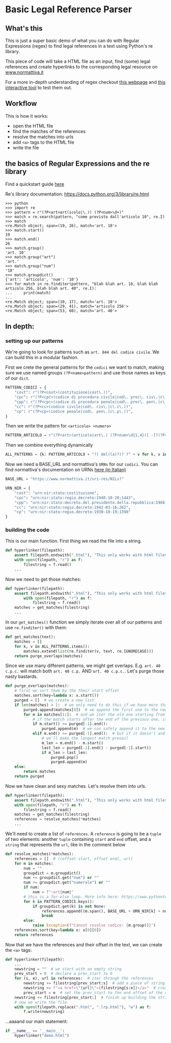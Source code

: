 # Basic Legal Reference Parser

## What's this

This is just a super basic demo of what you can do with Regular Expressions (regex)
to find legal references in a text using Python's re library.

This piece of code will take a HTML file as an input, find (some) legal references
and create hyperlinks to the corresponding legal resource on www.normattiva.it

For a more in-depth understanding of regex checkout [this webpage](https://www.regular-expressions.info/) and
[this interactive tool](https://regex101.com/) to test them out.

## Workflow

This is how it works:

- open the HTML file
- find the matches of the references
- resolve the matches into urls
- add `<a>` tags to the HTML file
- write the file

## the basics of Regular Expressions and the re library

Find a quickstart guide [here](https://www.regular-expressions.info/quickstart.html)

Re's library documentation: https://docs.python.org/3/library/re.html

```shell
>>> python
>>> import re
>>> pattern = r"(?P<art>art(icolo|\.)) (?P<num>\d+)"
>>> match = re.search(pattern, "come previsto dall'articolo 10", re.I)
>>> match
<re.Match object; span=(19, 26), match='art. 10'>
>>> match.start()
19
>>> match.end()
26
>>> match.group()
'art. 10'
>>> match.group("art")
'art.'
>>> match.group("num")
'10'
>>> match.groupdict()
{'art': 'articolo', 'num': '10'}
>>> for match in re.finditer(pattern, "blah blah art. 10, blah blah articolo 256, blah blah art. 40", re.I):
...     print(match)
... 
<re.Match object; span=(10, 17), match='art. 10'>
<re.Match object; span=(29, 41), match='articolo 256'>
<re.Match object; span=(53, 60), match='art. 40'>
```


## In depth:


### setting up our patterns

We're going to look for patterns such as `art. 844 del codice civile`. We can build this in a modular fashion.

First we crete the general patterns for the `codici` we want to match,
making sure we use named groups `(?P<name>pattern)` and use those names as keys of our `dict`.

```python
PATTERN_CODICI = {
    "cost": r"(?P<cost>(costituzione|cost\.))",
    "cpc": r"(?P<cpc>(codice di procedura civile|cod\. proc\. civ\.|c\.p\.c\.))",
    "cpp": r"(?P<cpc>(codice di procedura penale|cod\. proc\. pen\.|c\.p\.p\.))",
    "cc": r"(?P<cc>(codice civile|cod\. civ\.|c\.c\.))",
    "cp": r"(?P<cp>(codice penale|cod\. pen\.|c\.p\.))",
}
```

Then we write the pattern for `<articolo> <numero>`

```python
PATTERN_ARTICOLO = r"(?P<art>(articolo|art\.) (?P<num>\d{1,4}([ -]?(?P<numerale>(bis|ter|quater)))?))"
```

Then we combine everything dynamically

```python
ALL_PATTERNS = {k: PATTERN_ARTICOLO + "?( del(la)?)? ?" + v for k, v in PATTERN_CODICI.items()}
```

Now we need a BASE_URL and normattiva's `URNs` for our `codici`.
You can find normattiva's documentation on URNs [here (in Italian)](https://www.normattiva.it/staticPage/utilita#1)

```python
BASE_URL = "https://www.normattiva.it/uri-res/N2Ls?"

URN_NIR = {
    "cost": "urn:nir:stato:costituzione",
    "cpc": "urn:nir:stato:regio.decreto:1940-10-28;1443",
    "cpp": "urn:nir:stato:decreto.del.presidente.della.repubblica:1988-09-22;447",
    "cc": "urn:nir:stato:regio.decreto:1942-03-16;262",
    "cp": "urn:nir:stato:regio.decreto:1930-10-19;1398"
}
```

### building the code


This is our main function. First thing we read the file into a string.

```python
def hyperlinker(filepath):
    assert filepath.endswith(".html"), "This only works with html files for now"
    with open(filepath, "r") as f:
        filestring = f.read()
    ...
```

Now we need to get those matches:
```python
def hyperlinker(filepath):
    assert filepath.endswith(".html"), "This only works with html files for now"
        with open(filepath, "r") as f:
            filestring = f.read()
    matches = get_matches(filestring)
    ...
```

In our `get_matches()` function we simply iterate over all of our patterns and use `re.finditer()` with them:

```python
def get_matches(text):
    matches = []
    for k, v in ALL_PATTERNS.items():
        matches.extend(list(re.finditer(v, text, re.IGNORECASE)))
    return purge_overlaps(matches)
```

Since we use many different patterns, we might get overlaps.
E.g. `art. 40 c.p.c.` will match both `art. 40 c.p.` AND `art. 40 c.p.c.`.
Let's purge those nasty bastards.

```python
def purge_overlaps(matches):
    # first we sort them by the their start offset
    matches.sort(key=lambda x: x.start())
    purged = []  # we create a new list
    if len(matches) > 1:  # we only need to do this if we have more than 1 match
        purged.append(matches[0])  # we append the first one to the new list
        for m in matches[1:]:  # and we iter the old one starting from element [1]
            # if the match starts after the end of the previous one, it does not overlap
            if m.start() >= purged[-1].end():
                purged.append(m)  # we can safely append it to the new list
            elif m.end() >= purged[-1].end():  # but if it doesn't and partially overlap...
                # we'll make the longest match prevail
                m_len = m.end() - m.start()
                last_len = purged[-1].end() - purged[-1].start()
                if m_len > last_len:
                    purged.pop()
                    purged.append(m)
    else:
        return matches
    return purged
```

Now we have clean and sexy matches. Let's resolve them into urls.

```python
def hyperlinker(filepath):
    assert filepath.endswith(".html"), "This only works with html files for now"
    with open(filepath, "r") as f:
        filestring = f.read()
    matches = get_matches(filestring)
    references = resolve_matches(*matches)
    ...
```

We'll need to create a list of `references`. A `reference` is going to be
a `tuple` of two elements: another `tuple` containing `start` and `end` offset,
and a `string` that represents the `url`, like in the comment below

```python
def resolve_matches(*matches):
    references = []  # ((offset start, offset end), url)
    for m in matches:
        num = ""
        groupdict = m.groupdict()
        num += groupdict.get("num") or ""
        num += groupdict.get("numerale") or ""
        if num:
            num = f"~art{num}"
        # this is a for-else loop. More info here: https://www.pythontutorial.net/python-basics/python-for-else/
        for k in PATTERN_CODICI.keys():
            if groupdict.get(k) is not None:
                references.append((m.span(), BASE_URL + URN_NIR[k] + num))
                break
        else:
            raise Exception(f"Cannot resolve codice: {m.group()}")
    references.sort(key=lambda x: x[0][0])
    return references
```

Now that we have the references and their offset in the text, we can create the `<a>` tags:

```python
def hyperlinker(filepath):
    ...
    newstring = ""  # we start with an empty string
    prev_start = 0  # declare a prev_start to 0
    for (s, e), url in references:  # iter through the references
        newstring += filestring[prev_start:s]  # add a piece of string slicing from the previous start to the current one
        newstring += f"<a href=\"{url}\">{filestring[s:e]}</a>"  # create an <a> tag with the URL
        prev_start = e  # set the prev_start to the end offset of the current url object
    newstring += filestring[prev_start:]  # finish up building the string with the remaining chars
    # now we write the file
    with open(filepath.replace(".html", ".lrp.html"), "w") as f:
        f.write(newstring)
```

...aaaand our main statement:


```python
if __name__ == '__main__':
    hyperlinker("demo.html")
```
